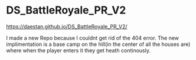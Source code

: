 # DS_BattleRoyale_PR_V2
 
https://daestan.github.io/DS_BattleRoyale_PR_V2/

I made a new Repo because I couldnt get rid of the 404 error.
The new implimentation is a base camp on the hill(in the center of all the houses are) where when the player enters it they get heath continously.
